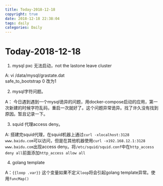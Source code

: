 ```yaml
---
title: Today-2018-12-18
copyright: true
date: 2018-12-18 22:38:04
tags: daily
categories: Daily
---
```


# Today-2018-12-18

1. mysql pxc 无法启动，not the lastone leave cluster

A: vi /data/mysql/grastate.dat  
   safe_to_bootstrap 0 改为1 

2. mysql字符问题。

A： 今日遇到遇到一个mysql诡异的问题，用docker-compose启动的应用，第一次新建的时候字符乱码，重启一次就好了。这个问题异常诡异。找了许久没有找到原因。暂且记录一下。

3. squid 代理access deny。

A: 搭建完squid代理，在squid机器上通过`curl -xlocalhost:3128 www.baidu.com`可以访问，但是在其他机器使用`curl -x192.168.12.1:3128 www.baidu.com`出现access deny。将`/etc/squid/squid.conf`中在`http_access deny all`前面添加`http_access allow all`

4. golang template 

A：`{{loop .var}}` 这个变量如果不定义`loop`将会引起golang template异常。使用`funcMap()`
